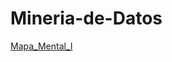 # Mineria-de-Datos
[Mapa_Mental_I](https://github.com/Anahi-Aleman/Mineria-de-Datos/blob/master/MapaMental_1_1821952.pdf)

